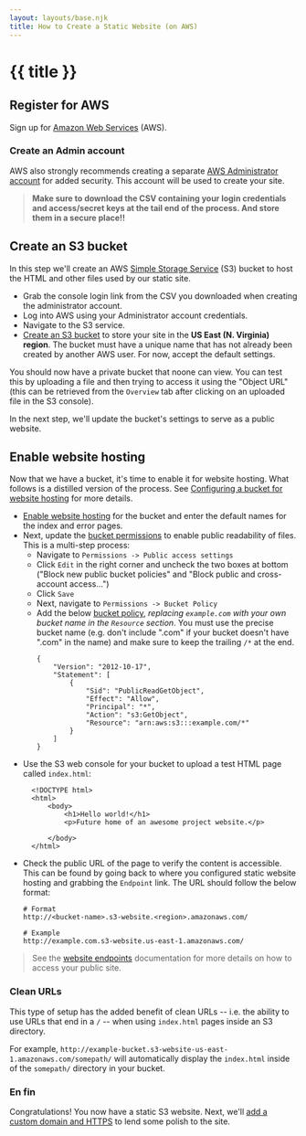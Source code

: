```yaml
---
layout: layouts/base.njk
title: How to Create a Static Website (on AWS)
---
```

# {{ title }}

## Register for AWS

Sign up for [Amazon Web Services][] (AWS).

### Create an Admin account

AWS also strongly recommends creating a separate [AWS Administrator account][] for added security. This account will be used to create your site.

>  **Make sure to download the CSV containing your login credentials and access/secret keys at the tail end of the process. And store them in a secure place!!**

## Create an S3 bucket

In this step we'll create an AWS [Simple Storage Service][] (S3) bucket to host the HTML and other files used by our static site.

* Grab the console login link from the CSV you downloaded when creating the administrator account.
* Log into AWS using your Administrator account credentials.
* Navigate to the S3 service.
* [Create an S3 bucket][] to store your site in the **US East (N. Virginia) region**. The bucket must have a unique name that has not already been created by another AWS user. For now, accept the default settings. 

You should now have a private bucket that noone can view. You can test this by uploading a file and then trying to access it using the "Object URL" (this can be retrieved from the `Overview` tab after clicking on an uploaded file in the S3 console).

In the next step, we'll update the bucket's settings to serve as a public website.

## Enable website hosting

Now that we have a bucket, it's time to enable it for website hosting. What follows is a distilled version of the process. See [Configuring a bucket for website hosting](https://docs.aws.amazon.com/AmazonS3/latest/dev/HowDoIWebsiteConfiguration.html) for more details.

* [Enable website hosting][] for the bucket and enter the default names for the index and error pages.
* Next, update the [bucket permissions](https://docs.aws.amazon.com/AmazonS3/latest/dev/WebsiteAccessPermissionsReqd.html) to enable public readability of files. This is a multi-step process:
  * Navigate to `Permissions -> Public access settings`
  * Click `Edit` in the right corner and uncheck the two boxes at bottom ("Block new public bucket policies" and "Block public and cross-account access...")
  * Click `Save`
  * Next, navigate to `Permissions -> Bucket Policy`
  * Add the below [bucket policy][], *replacing `example.com` with your own bucket name in the `Resource` section*. You must use the precise bucket name (e.g. don't include ".com" if your bucket doesn't have ".com" in the name) and make sure to keep the trailing `/*` at the end.
    ```
    {
        "Version": "2012-10-17",
        "Statement": [
            {
                "Sid": "PublicReadGetObject",
                "Effect": "Allow",
                "Principal": "*",
                "Action": "s3:GetObject",
                "Resource": "arn:aws:s3:::example.com/*"
            }
        ]
    }
    ```
* Use the S3 web console for your bucket to upload a test HTML page called `index.html`:
  ```
    <!DOCTYPE html>
    <html>
        <body>
            <h1>Hello world!</h1>
            <p>Future home of an awesome project website.</p>

        </body>
    </html>
  ```
* Check the public URL of the page to verify the content is accessible. This can be found by going back to where you configured static website hosting and grabbing the `Endpoint` link. The URL should follow the below format:
    ```
    # Format
    http://<bucket-name>.s3-website.<region>.amazonaws.com/
    
    # Example
    http://example.com.s3-website.us-east-1.amazonaws.com/

   ```
> See the [website endpoints][] documentation for more details on how to access your public site.

[bucket policy]: https://docs.aws.amazon.com/AmazonS3/latest/dev/access-control-overview.html#access-control-resources-manage-permissions-basics
[website endpoints]: https://docs.aws.amazon.com/AmazonS3/latest/dev/WebsiteEndpoints.html

### Clean URLs

This type of setup has the added benefit of clean URLs -- i.e. the ability to use URLs
that end in a `/` -- when using `index.html` pages inside an S3 directory. 

For example, `http://example-bucket.s3-website-us-east-1.amazonaws.com/somepath/` will automatically display the `index.html` inside of the `somepath/` directory in your bucket.

### En fin

Congratulations! You now have a static S3 website. Next, we'll [add a custom domain and HTTPS][] to lend some polish to the site.

[add a custom domain and HTTPS]: https://data-driven.news/how-to/add-custom-domain-and-https/


[Amazon Web Services]: https://aws.amazon.com/
[AWS Administrator account]: https://docs.aws.amazon.com/AmazonCloudFront/latest/DeveloperGuide/setting-up-cloudfront.html#setting-up-create-iam-user
[Create an S3 bucket]: https://docs.aws.amazon.com/AmazonS3/latest/user-guide/create-bucket.html
[Enable website hosting]: https://docs.aws.amazon.com/AmazonS3/latest/dev/EnableWebsiteHosting.html
[Simple Storage Service]: https://aws.amazon.com/s3/
